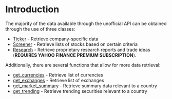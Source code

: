 # Introduction

The majority of the data available through the unofficial API can be obtained through the use of three classes:

- [Ticker](ticker/intro.md) - Retrieve company-specific data
- [Screener](screener.md) - Retrieve lists of stocks based on certain criteria
- [Research](research.md) - Retrieve proprietary research reports and trade ideas (**REQUIRES YAHOO FINANCE PREMIUM SUBSCRIPTION**).

Additionally, there are several functions that allow for more data retrieval:

- [get_currencies](misc.md#get_currencies) - Retrieve list of currencies
- [get_exchanges](misc.md#get_exchanges) - Retrieve list of exchanges
- [get_market_summary](misc.md#get_market_summary) - Retrieve summary data relevant to a country
- [get_trending](misc.md#get_trending) - Retrieve trending securities relevant to a country
